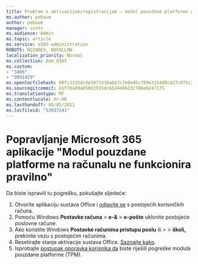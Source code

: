 ```yaml
---
title: Problem s aktivacijom/registracijom – modul pouzdane platforme neispravan
ms.author: pebaum
author: pebaum
manager: scotv
ms.audience: Admin
ms.topic: article
ms.service: o365-administration
ROBOTS: NOINDEX, NOFOLLOW
localization_priority: Normal
ms.collection: Adm_O365
ms.custom:
- "3406"
- "9001429"
ms.openlocfilehash: 90fc3135dcde5073330abb7cfe0e45c799e2154d9cd27c075c2c9ac89c18a641
ms.sourcegitcommit: b5f7da89a650d2915dc652449623c78be6247175
ms.translationtype: MT
ms.contentlocale: hr-HR
ms.lasthandoff: 08/05/2021
ms.locfileid: "53937241"
---
```

# <a name="fixing-the-microsoft-365-apps-your-computers-trusted-platform-module-is-not-functioning-properly-message"></a>Popravljanje Microsoft 365 aplikacije "Modul pouzdane platforme na računalu ne funkcionira pravilno"

Da biste ispravili tu pogrešku, pokušajte sljedeće:

1. Otvorite aplikaciju sustava Office i [odjavite se](https://support.office.com/article/5a20dc11-47e9-4b6f-945d-478cb6d92071) s postojećih korisničkih računa.   
2. Pomoću Windows **Postavke računa**  >  **e-&**  >  **e-pošte** uklonite postojeće poslovne račune. 
3. Ako koristite Windows **Postavke računima pristupu poslu** ili  >    >  **školi,** prekinite vezu s postojećim računima. 
4. Resetirajte stanje aktivacije sustava Office. [Saznajte kako](https://docs.microsoft.com/office365/troubleshoot/activation/reset-office-365-proplus-activation-state
).
5. Isprobajte [postupak oporavka korisnika da](https://docs.microsoft.com/office365/troubleshoot/administration/connection-issue-when-sign-in-office-2016#symptom-2) biste riješili pogreške modula pouzdane platforme (TPM).